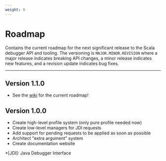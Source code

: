 ```yaml
---
weight: 0
---
```

# Roadmap

Contains the current roadmap for the next significant release to the
Scala debugger API and tooling. The versioning is `MAJOR.MINOR.REVISION`
where a major release indicates breaking API changes, a minor release
indicates new features, and a revision update indicates bug fixes.

---

## Version 1.1.0

- See the [wiki][wiki] for the current roadmap!

## Version 1.0.0

- Create high-level profile system (only pure profile needed now)
- Create low-level managers for JDI requests
- Add support for pending requests to be applied as soon as possible
- Architect "extra argument" system
- Create documentation website

[wiki]: https://github.com/ensime/scala-debugger/wiki
*[JDI]: Java Debugger Interface

